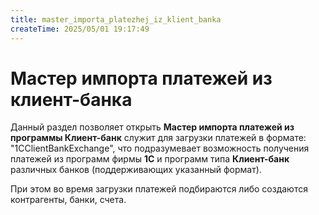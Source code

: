 ```yaml
---
title: master_importa_platezhej_iz_klient_banka
createTime: 2025/05/01 19:17:49
---
```

# Мастер импорта платежей из клиент-банка

Данный раздел позволяет открыть **Мастер импорта платежей из программы Клиент-банк** служит для загрузки платежей в формате: "1CClientBankExchange", что подразумевает возможность получения платежей из программ фирмы **1С** и программ типа **Клиент-банк** различных банков (поддерживающих указанный формат).

При этом во время загрузки платежей подбираются либо создаются контрагенты, банки, счета.